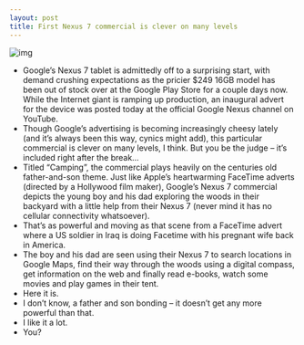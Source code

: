```yaml
---
layout: post
title: First Nexus 7 commercial is clever on many levels
---
```

![img](http://media.idownloadblog.com/wp-content/uploads/2012/07/Google-Nexus-7-advert-Camping-image-001.jpg)
* Google’s Nexus 7 tablet is admittedly off to a surprising start, with demand crushing expectations as the pricier $249 16GB model has been out of stock over at the Google Play Store for a couple days now. While the Internet giant is ramping up production, an inaugural advert for the device was posted today at the official Google Nexus channel on YouTube.
* Though Google’s advertising is becoming increasingly cheesy lately (and it’s always been this way, cynics might add), this particular commercial is clever on many levels, I think. But you be the judge – it’s included right after the break…
* Titled “Camping”, the commercial plays heavily on the centuries old father-and-son theme. Just like Apple’s heartwarming FaceTime adverts (directed by a Hollywood film maker), Google’s Nexus 7 commercial depicts the young boy and his dad exploring the woods in their backyard with a little help from their Nexus 7 (never mind it has no cellular connectivity whatsoever).
* That’s as powerful and moving as that scene from a FaceTime advert where a US soldier in Iraq is doing Facetime with his pregnant wife back in America.
* The boy and his dad are seen using their Nexus 7 to search locations in Google Maps, find their way through the woods using a digital compass, get information on the web and finally read e-books, watch some movies and play games in their tent.
* Here it is.
* I don’t know, a father and son bonding – it doesn’t get any more powerful than that.
* I like it a lot.
* You?

